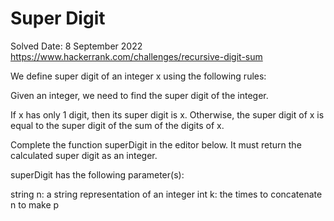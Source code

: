 # Super Digit
Solved Date: 8 September 2022
https://www.hackerrank.com/challenges/recursive-digit-sum

We define super digit of an integer x  using the following rules:

Given an integer, we need to find the super digit of the integer.

If x has only 1 digit, then its super digit is x.
Otherwise, the super digit of x is equal to the super digit of the sum of the digits of x.

Complete the function superDigit in the editor below. It must return the calculated super digit as an integer.

superDigit has the following parameter(s):

string n: a string representation of an integer
int k: the times to concatenate n to make p
